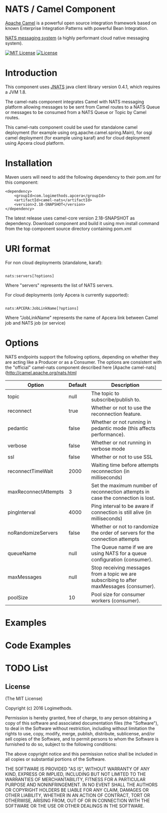 # NATS / Camel Component

[Apache Camel](http://camel.apache.org) is a powerful open source integration framework based on known
Enterprise Integration Patterns with powerful Bean Integration.

[NATS messaging system](https://nats.io) (a highly performant cloud native messaging system).

[![MIT License](https://img.shields.io/npm/l/express.svg)](http://opensource.org/licenses/MIT)
[![License](http://img.shields.io/:license-apache-brightgreen.svg)](http://www.apache.org/licenses/LICENSE-2.0.html)

# Introduction

This component uses [JNATS](https://github.com/nats-io/jnats) java client library version 0.4.1, which requires a JVM 1.8.

The camel-nats component integrates Camel with NATS messaging platform allowing messages to be sent from Camel routes to a NATS Queue or messages to be consumed from a NATS Queue or Topic by Camel routes.

This camel-nats component could be used for standalone camel deployment (for example using org.apache.camel.spring.Main), for osgi camel deployment (for example using karaf) and for cloud deployment using Apcera cloud platform.

# Installation

Maven users will need to add the following dependency to their pom.xml for this component:

```
<dependency>
    <groupId>com.logimethods.apcera</groupId>
    <artifactId>camel-nats</artifactId>
    <version>2.18-SNAPSHOT</version>
</dependency>

```

The latest release uses camel-core version 2.18-SNAPSHOT as dependency.
Download component and build it using mvn install command from the top component source directory containing pom.xml 

# URI format

For non cloud deployments (standalone, karaf):

```

nats:servers[?options]

```
Where "servers" represents the list of NATS servers.

For cloud deployments (only Apcera is currently supported):

```

nats:APCERA:JobLinkName[?options]

```
Where "JobLinkName" represents the name of Apcera link between Camel job and NATS job (or service)

# Options

NATS endpoints support the following options, depending on whether they are acting like a Producer or as a Consumer. The options are consistent with the "official" camel-nats component described here [Apache camel-nats](http://camel.apache.org/nats.html

| Option              	  |	Default   | Description                                                                        
|-------------------------|-----------|-------------------------------------------------------------------------------------------------|
| topic                   | null      | The topic to subscribe/publish to.																|
| reconnect               | true      | Whether or not to use the reconnection feature.													|
| pedantic                | false     | Whether or not running in pedantic mode (this affects performance).								|
| verbose                 | false     | Whether or not running in verbose mode															|
| ssl                     | false     | Whether or not to use SSL																		|
| reconnectTimeWait       | 2000      | Waiting time before attempts reconnection (in milliseconds)										|
| maxReconnectAttempts    | 3         | Set the maximum number of reconnection attempts in case the connection is lost.					|
| pingInterval            | 4000      | Ping interval to be aware if connection is still alive (in milliseconds)						|
| noRandomizeServers      | false     | Whether or not to randomize the order of servers for the connection attempts					|
| queueName               | null      | The Queue name if we are using NATS for a queue configuration (consumer).						|
| maxMessages             | null      | Stop receiving messages from a topic we are subscribing to after maxMessages (consumer).		|
| poolSize                | 10        | Pool size for consumer workers (consumer).														|



# Examples

# Code Examples

# TODO List


## License

(The MIT License)

Copyright (c) 2016 Logimethods.

Permission is hereby granted, free of charge, to any person obtaining a copy
of this software and associated documentation files (the "Software"), to
deal in the Software without restriction, including without limitation the
rights to use, copy, modify, merge, publish, distribute, sublicense, and/or
sell copies of the Software, and to permit persons to whom the Software is
furnished to do so, subject to the following conditions:

The above copyright notice and this permission notice shall be included in
all copies or substantial portions of the Software.

THE SOFTWARE IS PROVIDED "AS IS", WITHOUT WARRANTY OF ANY KIND, EXPRESS OR
IMPLIED, INCLUDING BUT NOT LIMITED TO THE WARRANTIES OF MERCHANTABILITY,
FITNESS FOR A PARTICULAR PURPOSE AND NONINFRINGEMENT. IN NO EVENT SHALL THE
AUTHORS OR COPYRIGHT HOLDERS BE LIABLE FOR ANY CLAIM, DAMAGES OR OTHER
LIABILITY, WHETHER IN AN ACTION OF CONTRACT, TORT OR OTHERWISE, ARISING
FROM, OUT OF OR IN CONNECTION WITH THE SOFTWARE OR THE USE OR OTHER DEALINGS
IN THE SOFTWARE.
